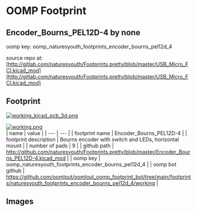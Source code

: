 # OOMP Footprint  
## Encoder_Bourns_PEL12D-4  by none  
  
oomp key: oomp_naturesyouth_footprints_encoder_bourns_pel12d_4  
  
source repo at: [http://gitlab.com/naturesyouth/Footprints.pretty/blob/master/USB_Micro_FCI.kicad_mod](http://gitlab.com/naturesyouth/Footprints.pretty/blob/master/USB_Micro_FCI.kicad_mod)  
## Footprint  
  
[![working_kicad_pcb_3d.png](working_kicad_pcb_3d_600.png)](working_kicad_pcb_3d.png)  
  
[![working.png](working_600.png)](working.png)  
| name | value | 
| --- | --- | 
| footprint name | Encoder_Bourns_PEL12D-4 | 
| footprint description | Bourns encoder with switch and LEDs, horizontal mount | 
| number of pads | 9 | 
| github path | http://github.com/naturesyouth/Footprints.pretty/blob/master/Encoder_Bourns_PEL12D-4.kicad_mod | 
| oomp key | oomp_naturesyouth_footprints_encoder_bourns_pel12d_4 | 
| oomp bot github | https://github.com/oomlout/oomlout_oomp_footprint_bot/tree/main/footprints/naturesyouth_footprints_encoder_bourns_pel12d_4/working | 
## Images  
